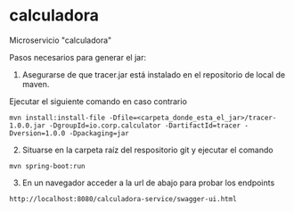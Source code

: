 # calculadora
Microservicio "calculadora"

Pasos necesarios para generar el jar:

1. Asegurarse de que tracer.jar está instalado en el repositorio de local de maven.

Ejecutar el siguiente comando en caso contrario
```
mvn install:install-file -Dfile=<carpeta_donde_esta_el_jar>/tracer-1.0.0.jar -DgroupId=io.corp.calculator -DartifactId=tracer -Dversion=1.0.0 -Dpackaging=jar
```

2. Situarse en la carpeta raíz del respositorio git y ejecutar el comando 
```
mvn spring-boot:run
```

3. En un navegador acceder a la url de abajo para probar los endpoints
```
http://localhost:8080/calculadora-service/swagger-ui.html
```